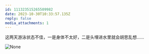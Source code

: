 ```yaml
---
id: 111323515265509982
date: 2023-10-30T10:33:57.135Z
reply: false
media_attachments: 1
---
```


这两天游泳状态不佳，一是身体不太好，二是头埋进水里就会胡思乱想……

![None](https://files.e5n.cc/media_attachments/files/111/323/507/631/320/236/original/91f80670856b2d00.jpg)
